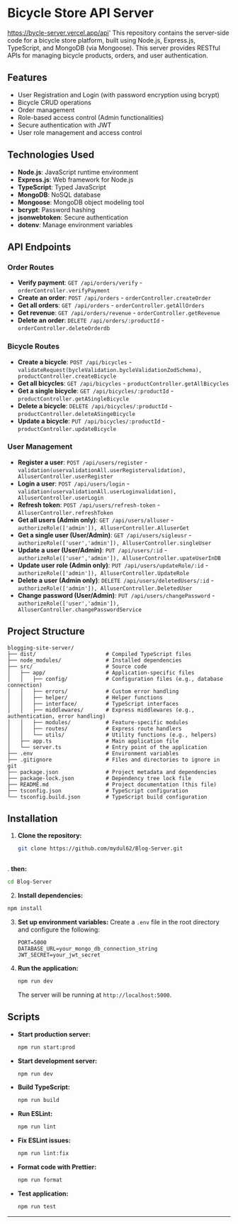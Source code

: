 # Bicycle Store API Server
https://bycle-server.vercel.app/api'
This repository contains the server-side code for a bicycle store platform, built using Node.js, Express.js, TypeScript, and MongoDB (via Mongoose). This server provides RESTful APIs for managing bicycle products, orders, and user authentication.

## Features

- User Registration and Login (with password encryption using bcrypt)
- Bicycle CRUD operations
- Order management
- Role-based access control (Admin functionalities)
- Secure authentication with JWT
- User role management and access control

## Technologies Used

- **Node.js**: JavaScript runtime environment
- **Express.js**: Web framework for Node.js
- **TypeScript**: Typed JavaScript
- **MongoDB**: NoSQL database
- **Mongoose**: MongoDB object modeling tool
- **bcrypt**: Password hashing
- **jsonwebtoken**: Secure authentication
- **dotenv**: Manage environment variables

## API Endpoints

### Order Routes
- **Verify payment**: `GET /api/orders/verify` - `orderController.verifyPayment`
- **Create an order**: `POST /api/orders` - `orderController.createOrder`
- **Get all orders**: `GET /api/orders` - `orderController.getAllOrders`
- **Get revenue**: `GET /api/orders/revenue` - `orderController.getRevenue`
- **Delete an order**: `DELETE /api/orders/:productId` - `orderController.deleteOrderdb`

### Bicycle Routes
- **Create a bicycle**: `POST /api/bicycles` - `validateRequest(bycleValidation.bycleValidationZodSchema), productController.createBicycle`
- **Get all bicycles**: `GET /api/bicycles` - `productController.getAllBicycles`
- **Get a single bicycle**: `GET /api/bicycles/:productId` - `productController.getASingleBicycle`
- **Delete a bicycle**: `DELETE /api/bicycles/:productId` - `productController.deleteASingeBicycle`
- **Update a bicycle**: `PUT /api/bicycles/:productId` - `productController.updateBicycle`

### User Management
- **Register a user**: `POST /api/users/register` - `validation(uservalidationAll.userRegistervalidation), AlluserController.userRegister`
- **Login a user**: `POST /api/users/login` - `validation(uservalidationAll.userLoginvalidation), AlluserController.userLogin`
- **Refresh token**: `POST /api/users/refresh-token` - `AlluserController.refreshToken`
- **Get all users (Admin only)**: `GET /api/users/alluser` - `authorizeRole(['admin']), AlluserController.AlluserGet`
- **Get a single user (User/Admin)**: `GET /api/users/sigleusr` - `authorizeRole(['user','admin']), AlluserController.singleUser`
- **Update a user (User/Admin)**: `PUT /api/users/:id` - `authorizeRole(['user','admin']), AlluserController.upateUserInDB`
- **Update user role (Admin only)**: `PUT /api/users/updateRole/:id` - `authorizeRole(['admin']), AlluserController.UpdateRole`
- **Delete a user (Admin only)**: `DELETE /api/users/deletedUsers/:id` - `authorizeRole(['admin']), AlluserController.DeletedUser`
- **Change password (User/Admin)**: `PUT /api/users/changePassword` - `authorizeRole(['user','admin']), AlluserController.changePasswordService`




## Project Structure

```
blogging-site-server/
├── dist/                      # Compiled TypeScript files
├── node_modules/              # Installed dependencies
├── src/                       # Source code
│   ├── app/                   # Application-specific files
│   │   ├── config/            # Configuration files (e.g., database connection)
│   │   ├── errors/            # Custom error handling
│   │   ├── helper/            # Helper functions
│   │   ├── interface/         # TypeScript interfaces
│   │   ├── middlewares/       # Express middlewares (e.g., authentication, error handling)
│   │   ├── modules/           # Feature-specific modules
│   │   ├── routes/            # Express route handlers
│   │   └── utils/             # Utility functions (e.g., helpers)
│   ├── app.ts                 # Main application file
│   └── server.ts              # Entry point of the application
├── .env                       # Environment variables
├── .gitignore                 # Files and directories to ignore in git
├── package.json               # Project metadata and dependencies
├── package-lock.json          # Dependency tree lock file
├── README.md                  # Project documentation (this file)
├── tsconfig.json              # TypeScript configuration
└── tsconfig.build.json        # TypeScript build configuration
```

## Installation

1. **Clone the repository:**
   ```bash
   git clone https://github.com/mydul62/Blog-Server.git
  
   ```
. **then:**
   ```bash
  cd Blog-Server 
  
   ```


 2. **Install dependencies:**
   ```bash
   npm install
   ```

3. **Set up environment variables:**
   Create a `.env` file in the root directory and configure the following:
   ```env
   PORT=5000
   DATABASE_URL=your_mongo_db_connection_string
   JWT_SECRET=your_jwt_secret
   ```

4. **Run the application:**
   ```bash
   npm run dev
   ```
   The server will be running at `http://localhost:5000`.

## Scripts

- **Start production server:**
  ```bash
  npm run start:prod
  ```
- **Start development server:**
  ```bash
  npm run dev
  ```
- **Build TypeScript:**
  ```bash
  npm run build
  ```
- **Run ESLint:**
  ```bash
  npm run lint
  ```
- **Fix ESLint issues:**
  ```bash
  npm run lint:fix
  ```
- **Format code with Prettier:**
  ```bash
  npm run format
  ```
- **Test application:**
  ```bash
  npm run test
  ```

---

